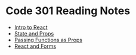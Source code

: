 # Code 301 Reading Notes

* [Intro to React](introtoreact.md)
* [State and Props](stateprop.md)
* [Passing Functions as Props](functionprop.md)
* [React and Forms](reactforms.md)